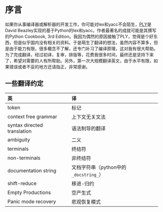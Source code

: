 # 序言

如果你从事编译器或解析器的开发工作，你可能对lex和yacc不会陌生，[PLY](http://www.dabeaz.com/ply/)是David Beazley实现的基于Python的lex和yacc。作者最著名的成就可能是其撰写的Python Cookbook, 3rd Edition。我因为偶然的原因接触了PLY，觉得是个好东西，但是似乎国内没有相关的资料。于是萌生了翻译的想法，虽然内容不算多，但是由于能力有限，很多概念不了解，还专门补习了编译原理，这对我有很大帮助。为了完成翻译，经过初译，复审，排版等，花费我很多时间，最终还是坚持下来了，希望对需要的人有所帮助。另外，第一次大规模翻译英文，由于水平有限，如果错误或者不妥的地方还请指正，非常感谢。

## 一些翻译约定

| 英        | 译           |
|:--------- |:-------------|
| token | 标记 |
| context free grammar | 上下文无关文法 |
| syntax directed translation | 语法制导的翻译 |
| ambiguity | 二义 |
| terminals | 终结符 |
| non-terminals | 非终结符 |
| documentation string | 文档字符串（python中的`_docstring_`） |
| shift-reduce | 移进-归约 |
| Empty Productions | 空产生式 |
| Panic mode recovery | 悲观恢复模式 |